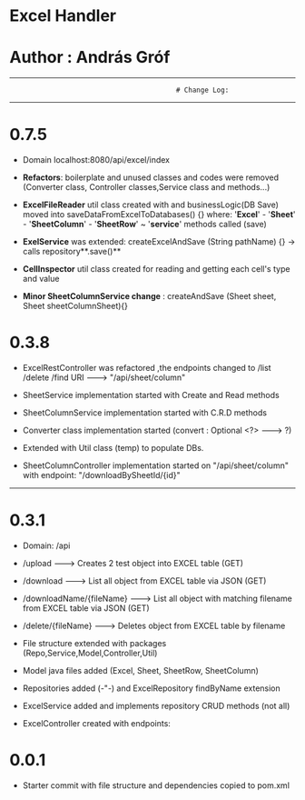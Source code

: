 #                                              Excel Handler 
#                                          Author : András Gróf
 
----------------------------------------------------------------------------------------------------------------
                                             # Change Log: 

----------------------------------------------------------------------------------------------------------------

# 0.7.5

- Domain localhost:8080/api/excel/index

- **Refactors**: boilerplate and unused classes and codes were removed (Converter class, Controller classes,Service class and methods...)

- **ExcelFileReader** util class created with and businessLogic(DB Save) moved into saveDataFromExcelToDatabases() {}
  where: '**Excel**' - '**Sheet**' - '**SheetColumn**' - '**SheetRow**' ~ '**service**' methods called (save)
 
- **ExelService** was extended: createExcelAndSave (String pathName) {} -> calls repository**.save()**

- **CellInspector** util class created for reading and getting each cell's type and value

- **Minor SheetColumnService change** : createAndSave (Sheet sheet, Sheet sheetColumnSheet){}
    



# 0.3.8

- ExcelRestController was refactored ,the endpoints changed to /list /delete /find
  URI ---> "/api/sheet/column"

- SheetService implementation started with Create and Read methods

- SheetColumnService implementation started with C.R.D methods

- Converter class implementation started (convert : Optional <?>  ---> ?)

- Extended with Util class (temp) to populate DBs.

- SheetColumnController implementation started on "/api/sheet/column"
  with endpoint: "/downloadBySheetId/{id}"

----------------------------------------------------------------------------------------------------------------
# 0.3.1

- Domain: /api

- /upload ---> Creates 2 test object into EXCEL table (GET)

- /download ---> List all object from EXCEL table via JSON (GET)

- /downloadName/{fileName} ---> List all object with matching filename from EXCEL table via JSON (GET)

- /delete/{fileName} ---> Deletes object from EXCEL table by filename


- File structure extended with packages (Repo,Service,Model,Controller,Util)

- Model java files added (Excel, Sheet, SheetRow, SheetColumn)

- Repositories added (-"-) and ExcelRepository findByName extension

- ExcelService added and implements repository CRUD methods (not all)

- ExcelController created with endpoints:
# 0.0.1

- Starter commit with file structure and dependencies copied to pom.xml






